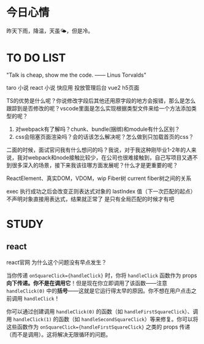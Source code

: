 # 今日心情
昨天下雨，降温，天虽🌤，但是冷。






# TO DO LIST
"Talk is cheap, show me the code. —— Linus Torvalds"

taro 小说 react
小说 快应用 
投放管理后台 vue2
h5页面

TS的优势是什么呢？你说修改字段后其他还用原字段的地方会报错，那么是怎么跟踪到是否修改的呢？vscode里面是怎么实现根据类型文件来给一个方法添加类型的呢？

1. 对webpack有了解吗？chunk、bundle(捆绑)和module有什么区别？
2. css会阻塞页面渲染吗？会的话该怎么解决呢？怎么做到只加载首页的css？

二面的时候，面试官问我有什么想问的吗？我说，对于我这种刚毕业1-2年的人来说，我对webpack和node接触比较少，在公司也很难接触到，自己写项目又遇不到很多深入的场景，接下来我该往哪方面发展呢？什么才是更重要的呢？

ReactElement、真实DOM，VDOM，wip Fiber树 current fiber树之间的关系

exec 执行成功之后会改变正则表达式对象的 lastIndex 值（下一次匹配的起点）
不声明对象直接用表达式，结果就正常了
是只有全局匹配的时候才有吧


# STUDY


## react
react官网
为什么这个问题没有早点发生？

当你传递 `onSquareClick={handleClick}` 时，你将 `handleClick` 函数作为 props **向下传递。你不是在调用它**！但是现在你立即调用了该函数——注意 `handleClick(0)` 中的**括号**——这就是它运行得太早的原因。你不想在用户点击之前调用 `handleClick`！

你可以通过创建调用 `handleClick(0)` 的函数（如 `handleFirstSquareClick`）、调用 `handleClick(1)` 的函数（如 `handleSecondSquareClick`）等来修复。你可以将这些函数作为 `onSquareClick={handleFirstSquareClick}` 之类的 props 传递（而不是调用）。这将解决无限循环的问题。
